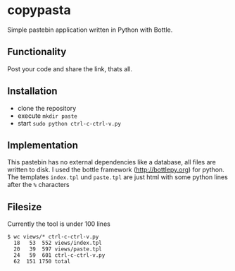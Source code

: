 copypasta
=========

Simple pastebin application written in Python with Bottle.

Functionality
-------------

Post your code and share the link, thats all.

Installation
------------

- clone the repository
- execute `mkdir paste`
- start `sudo python ctrl-c-ctrl-v.py`

Implementation
--------------

This pastebin has no external dependencies like a database, all files
are written to disk.
I used the bottle framework (http://bottlepy.org) for python. The templates
`index.tpl` und `paste.tpl` are just html with some python lines after the
`%` characters

Filesize
--------

Currently the tool is under 100 lines

    $ wc views/* ctrl-c-ctrl-v.py 
      18   53  552 views/index.tpl
      20   39  597 views/paste.tpl
      24   59  601 ctrl-c-ctrl-v.py
      62  151 1750 total



